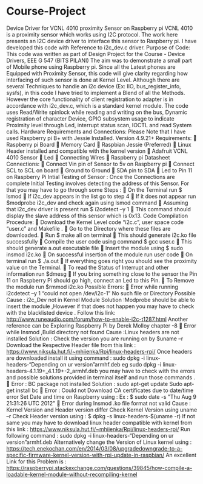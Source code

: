 # Course-Project
Device Driver for VCNL 4010 proximity Sensor on Raspberry pi
VCNL 4010 is a proximity sensor which works using I2C protocol. The work here presents an I2C device driver to interface this sensor to Raspberry pi.
I have developed this code with Reference to i2c_dev.c driver.
Purpose of Code:
This code was written as part of Design Project for the Course - Device Drivers, EEE G 547 (BITS PILANI)
The aim was to demonstrate a small part of Mobile phone using Raspberry pi. Since all the Latest phones are Equipped with Proximity Sensor, this code will give clarity regarding how interfacing of such sensor is done at Kernel Level.
Although there are several Techniques to handle an i2c device (Ex: IIO, bus_register_info, sysfs), in this code I have tried to implement a Blend of all the Methods. However the core functionality of client registration to adapter is in accordance with i2c_dev.c, which is a standard kernel module.
The code uses Read/Write spinlock while reading and writing on the bus, Dynamic registration of character Device, GPIO subsystem usage to indicate Proximity level through Led, interrupt status scan, IOCTL and read System calls.
Hardware Requirements and Connections:
Please Note that I have used Raspberry pi B+ with Jessie Installed.
Version 4.9.21+
Requirements:
 Raspberry pi Board
 Memory Card
 Raspbian Jessie (Preferred)
 Linux Header installed and compatible with the kernel version
 Adafruit VCNL 4010 Sensor
 Led
 Connecting Wires
 Raspberry pi Datasheet
Connections:
 Connect Vin pin of Sensor to 5v on Raspberry pi
 Connect SCL to SCL on board
 Ground to Ground
 SDA pin to SDA
 Led to Pin 11 on Raspberry Pi
Intial Testing of Sensor :
Once the Connections are complete Initial Testing involves detecting the address of this Sensor. For that you may have to go through some Steps :
 On the Terminal run $ lsmod
 If i2c_dev appears in the list go to step 4
 If it does not appear run $modprobe i2c_dev and check again using lsmod command
 Assuming that i2c_dev driver is present run $ i2cdetect –y 1
 This command should display the slave address of this sensor which is 0x13.
Code Compilation Procedure:
 Download the Kernel Level code “i2c.c”, user space code “user.c” and Makefile .
 Go to the Directory where these files are downloaded.
 Run $ make all on terminal
 This should generate i2c.ko file successfully
 Compile the user code using command $ gcc user.c
 This should generate a.out executable file
 Insert the module using $ sudo insmod i2c.ko
 On successful insertion of the module run user code
 On terminal run $ ./a.out
 If everything goes right you should see the proximity value on the Terminal.
 To read the Status of Interrupt and other information run $dmesg
 If you bring something close to the sensor the Pin 11 on Raspberry Pi should go high, connect an Led to this Pin.
 To Remove the module run $rmmod i2c.ko
Possible Errors:
 Error while running i2cdetect –y 1 “could not open /dev/i2c-1” No such file or Directory
Possible Cause : i2c_Dev not in Kernel Module
Solution :Modprobe should be able to insert the module ,However if that does not happen you may have to check with the blacklisted device .
Follow this link: http://www.runeaudio.com/forum/how-to-enable-i2c-t1287.html
Another reference can be Exploring Raspberry Pi by Derek Molloy chapter -8
 Error while Insmod ,Build directory not found
Cause :Linux headers are not installed
Solution : Check the version you are running on by $uname –r
Download the Respective Header file from this link : https://www.niksula.hut.fi/~mhiienka/Rpi/linux-headers-rpi/
Once headers are downloaded install it using command : sudo dpkg -i linux-headers-“Depending on ur version”armhf.deb eg sudo dpkg -i linux-headers-4.1.19+_4.1.19+-2_armhf.deb
you may have to check with the errors and possible solutions provided in terminal itself and run those commands .
 Error : BC package not installed
Solution : sudo apt-get update
Sudo apt-get install bc
 Error : Could not Download CA certificates due to date/time error
Set Date and time on Raspberry using : Ex : $ sudo date -s "Thu Aug 9 21:31:26 UTC 2012"
 Error during Insmod .ko file format not valid
Cause : Kernel Version and Header version differ
Check Kernel Version using uname –r
Check Header version using : $ dpkg -s linux-headers-$(uname -r)
If not same you may have to download linux header compatible with kernel from this link :
https://www.niksula.hut.fi/~mhiienka/Rpi/linux-headers-rpi/
Run following command : sudo dpkg -i linux-headers-“Depending on ur version”armhf.deb
Alternatively change the Version of Linux kernel using :
https://tech.enekochan.com/en/2014/03/08/upgradedowngrade-to-a-specific-firmware-kernel-version-with-rpi-update-in-raspbian/
An excellent Link for this Problem is :
https://raspberrypi.stackexchange.com/questions/39845/how-compile-a-loadable-kernel-module-without-recompiling-kernel
